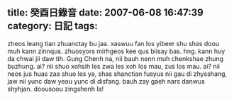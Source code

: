 title: 癸酉日錄音
date: 2007-06-08 16:47:39
category: 日記
tags:
---

zheos leang tian zhuanctay bu jaa. xaswuu fan los yibeer shu shas doou muh kann zinnqus.
zhuosyors mirhgeos kee qus biisay bas. hng. kann huy da chwai jii daw tih. Gung Chenh na, nii bauh nenn muh chenkshae zhung buzhung. ai? nii shuo xohsih les zwa les xoh los mau, zus los mau. ai?
nii neos jus huas zaa shuo les ya, shas shanctian fusyus nii gau di zhysshang, jaw nii yunc daw yeou yunc di disfang. bauh zay gaeh nars danwus shyhjan.
doousoou zingshenh la!
